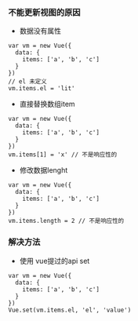 
### 不能更新视图的原因
+ 数据没有属性  
```
var vm = new Vue({
  data: {
    items: ['a', 'b', 'c']
  }
})
// el 未定义
vm.items.el = 'lit'
```
+ 直接替换数组item  
```
var vm = new Vue({
  data: {
    items: ['a', 'b', 'c']
  }
})
vm.items[1] = 'x' // 不是响应性的
```
+ 修改数据lenght  
```
var vm = new Vue({
  data: {
    items: ['a', 'b', 'c']
  }
})
vm.items.length = 2 // 不是响应性的
```
### 解决方法
+ 使用 vue提过的api set  
```
var vm = new Vue({
  data: {
    items: ['a', 'b', 'c']
  }
})
Vue.set(vm.items.el, 'el', 'value')
```

